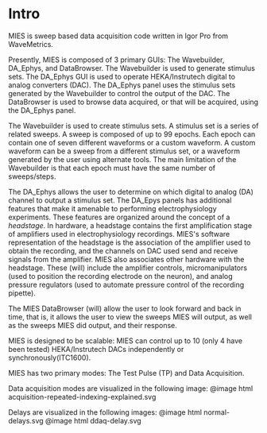 # Intro

MIES is sweep based data acquisition code written in Igor Pro from WaveMetrics.

Presently, MIES is composed of 3 primary GUIs: The Wavebuilder, DA_Ephys, and
DataBrowser. The Wavebuilder is used to generate stimulus sets. The DA_Ephys
GUI is used to operate HEKA/Instrutech digital to analog converters (DAC). The
DA_Ephys panel uses the stimulus sets generated by the Wavebuilder to control
the output of the DAC. The DataBrowser is used to browse data acquired, or that
will be acquired, using the DA_Ephys panel.

The Wavebuilder is used to create stimulus sets. A stimulus set is a series of
related sweeps. A sweep is composed of up to 99 epochs. Each epoch can contain
one of seven different waveforms or a custom waveform. A custom waveform can be
a sweep from a different stimulus set, or a waveform generated by the user
using alternate tools. The main limitation of the Wavebuilder is that each
epoch must have the same number of sweeps/steps.

The DA_Ephys allows the user to determine on which digital to analog (DA)
channel to output a stimulus set. The DA_Epys panels has additional features
that make it amenable to performing electrophysiology experiments. These
features are organized around the concept of a *headstage*. In hardware, a
headstage contains the first amplification stage of amplifiers used in
electrophysiology recordings. MIES's software representation of the headstage
is the association of the amplifier used to obtain the recording, and the
channels on DAC used send and receive signals from the amplifier. MIES also
associates other hardware with the headstage. These (will) include the
amplifier controls, micromanipulators (used to position the recording electrode
on the neuron), and analog pressure regulators (used to automate pressure
control of the recording pipette).

The MIES DataBrowser (will) allow the user to look forward and back in time,
that is, it allows the user to view the sweeps MIES will output, as well as the
sweeps MIES did output, and their response.

MIES is designed to be scalable: MIES can control up to 10 (only 4 have been
tested) HEKA/Instrutech DACs independently or synchronously(ITC1600).

MIES has two primary modes: The Test Pulse (TP) and Data Acquisition.

Data acquisition modes are visualized in the following image:
@image html acquisition-repeated-indexing-explained.svg

Delays are visualized in the following images:
@image html normal-delays.svg
@image html ddaq-delay.svg
